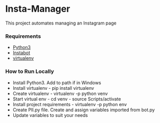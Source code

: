 # Insta-Manager
This project automates managing an Instagram page

### Requirements
* [Python3](https://www.python.org/downloads/)
* [Instabot](https://github.com/instagrambot/instabot)
* [virtualenv](https://virtualenv.pypa.io/en/latest/)

### How to Run Locally
* Install Python3. Add to path if in Windows
* Install virtualenv - pip install virtualenv
* Create virtualenv - virtualenv -p python venv
* Start virtual env - cd venv - source Scripts/activate
* Install project requirements - virtualenv -p python env
* Create PII.py file. Create and assign variables imported from bot.py
* Update variables to suit your needs